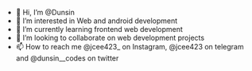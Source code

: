 - 👋 Hi, I’m @Dunsin
- 👀 I’m interested in Web and android development 
- 🌱 I’m currently learning frontend web development
- 💞️ I’m looking to collaborate on web development projects
- 📫 How to reach me @jcee423_ on Instagram, @jcee423 on telegram and @dunsin__codes on twitter

<!---
JceeDunsin/JceeDunsin is a ✨ special ✨ repository because its `README.md` (this file) appears on your GitHub profile.
You can click the Preview link to take a look at your changes.
--->
